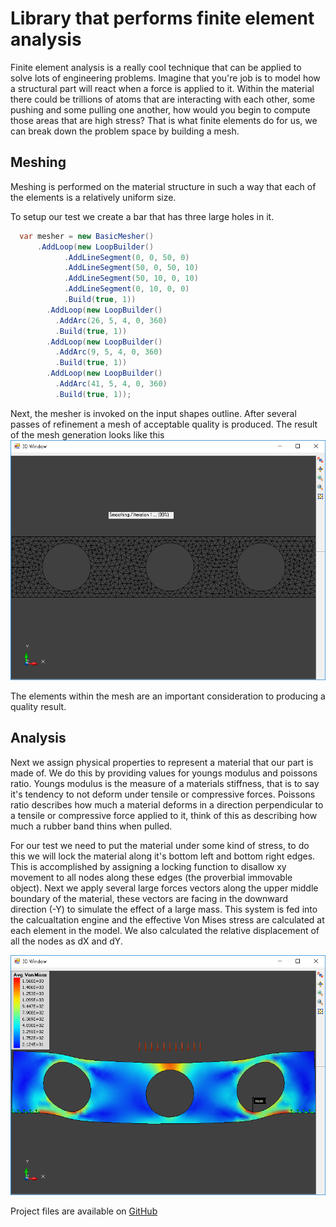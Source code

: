 # Library that performs finite element analysis

Finite element analysis is a really cool technique that can be applied to solve lots of engineering problems. Imagine that you're job is to model how a structural part will react when a force is applied to it. Within the material there could be trillions of atoms that are interacting with each other, some pushing and some pulling one another, how would you begin to compute those areas that are high stress? That is what finite elements do for us, we can break down the problem space by building a mesh.

## Meshing

Meshing is performed on the material structure in such a way that each of the elements is a relatively uniform size.

To setup our test we create a bar that has three large holes in it.

```c#
  var mesher = new BasicMesher()
      .AddLoop(new LoopBuilder()
            .AddLineSegment(0, 0, 50, 0)
            .AddLineSegment(50, 0, 50, 10)
            .AddLineSegment(50, 10, 0, 10)
            .AddLineSegment(0, 10, 0, 0)
            .Build(true, 1))
        .AddLoop(new LoopBuilder()
          .AddArc(26, 5, 4, 0, 360)
          .Build(true, 1))
        .AddLoop(new LoopBuilder()
          .AddArc(9, 5, 4, 0, 360)
          .Build(true, 1))
        .AddLoop(new LoopBuilder()
          .AddArc(41, 5, 4, 0, 360)
          .Build(true, 1));
```

Next, the mesher is invoked on the input shapes outline. After several passes of refinement a mesh of acceptable quality is produced. The result of the mesh generation looks like this ![Mesh Output](/assets/images/2018/08/28/meshout.png)

The elements within the mesh are an important consideration to producing a quality result.

## Analysis

Next we assign physical properties to represent a material that our part is made of. We do this by providing values for youngs modulus and poissons ratio. Youngs modulus is the measure of a materials stiffness, that is to say it's tendency to not deform under tensile or compressive forces. Poissons ratio describes how much a material deforms in a direction perpendicular to a tensile or compressive force applied to it, think of this as describing how much a rubber band thins when pulled.

For our test we need to put the material under some kind of stress, to do this we will lock the material along it's bottom left and bottom right edges. This is accomplished by assigning a locking function to disallow xy movement to all nodes along these edges (the proverbial immovable object). Next we apply several large forces vectors along the upper middle boundary of the material, these vectors are facing in the downward direction (-Y) to simulate the effect of a large mass. This system is fed into the calcualtation engine and the effective Von Mises stress are calculated at each element in the model. We also calculated the relative displacement of all the nodes as dX and dY.

![result](/assets/images/2018/08/28/screen2.png)

Project files are available on [GitHub](https://github.com/RaysceneNS/FiniteElementModels)